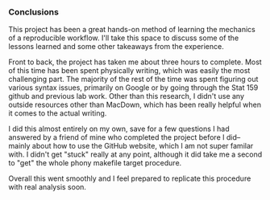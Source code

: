 
### Conclusions

This project has been a great hands-on method of learning the mechanics of a reproducible workflow.  I'll take this space to discuss some of the lessons learned and some other takeaways from the experience.

Front to back, the project has taken me about three hours to complete. Most of this time has been spent physically writing, which was easily the most challenging part.  The majority of the rest of the time was spent figuring out various syntax issues, primarily on Google or by going through the Stat 159 github and previous lab work.  Other than this research, I didn't use any outside resources other than MacDown, which has been really helpful when it comes to the actual writing. 

I did this almost entirely on my own, save for a few questions I had answered by a friend of mine who completed the project before I did– mainly about how to use the GitHub website, which I am not super familar with.  I didn't get "stuck" really at any point, although it did take me a second to "get" the whole phony makefile target procedure.

Overall this went smoothly and I feel prepared to replicate this procedure with real analysis soon.


